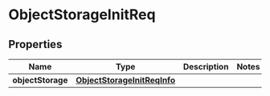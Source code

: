 # ObjectStorageInitReq

## Properties
Name | Type | Description | Notes
------------ | ------------- | ------------- | -------------
**objectStorage** | [**ObjectStorageInitReqInfo**](ObjectStorageInitReqInfo.md) |  | 
